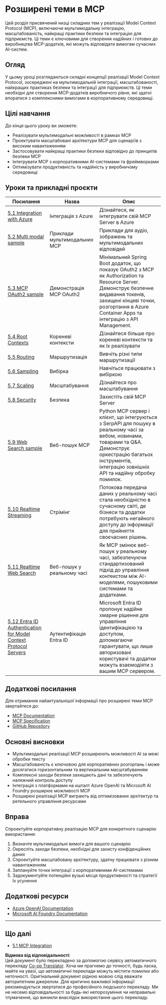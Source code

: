 <!--
CO_OP_TRANSLATOR_METADATA:
{
  "original_hash": "b96f2864e0bcb6fae9b4926813c3feb1",
  "translation_date": "2025-06-26T14:29:03+00:00",
  "source_file": "05-AdvancedTopics/README.md",
  "language_code": "uk"
}
-->
# Розширені теми в MCP

Цей розділ присвячений низці складних тем у реалізації Model Context Protocol (MCP), включаючи мультимодальну інтеграцію, масштабованість, найкращі практики безпеки та інтеграцію для підприємств. Ці теми є ключовими для створення надійних і готових до виробництва MCP-додатків, які можуть відповідати вимогам сучасних AI-систем.

## Огляд

У цьому уроці розглядаються складні концепції реалізації Model Context Protocol, зосереджені на мультимодальній інтеграції, масштабованості, найкращих практиках безпеки та інтеграції для підприємств. Ці теми необхідні для створення MCP-додатків виробничого рівня, які здатні впоратися з комплексними вимогами в корпоративному середовищі.

## Цілі навчання

До кінця цього уроку ви зможете:

- Реалізувати мультимодальні можливості в рамках MCP
- Проектувати масштабовані архітектури MCP для сценаріїв з високим навантаженням
- Застосовувати найкращі практики безпеки відповідно до принципів безпеки MCP
- Інтегрувати MCP з корпоративними AI-системами та фреймворками
- Оптимізувати продуктивність та надійність у виробничому середовищі

## Уроки та прикладні проєкти

| Посилання | Назва | Опис |
|------|-------|-------------|
| [5.1 Integration with Azure](./mcp-integration/README.md) | Інтеграція з Azure | Дізнайтеся, як інтегрувати свій MCP Server в Azure |
| [5.2 Multi modal sample](./mcp-multi-modality/README.md) | Приклади мультимодальних MCP | Приклади для аудіо, зображень та мультимодальних відповідей |
| [5.3 MCP OAuth2 sample](../../../05-AdvancedTopics/mcp-oauth2-demo) | Демонстрація MCP OAuth2 | Мінімальний Spring Boot додаток, що показує OAuth2 з MCP як Authorization та Resource Server. Демонструє безпечне видавання токенів, захищені кінцеві точки, розгортання в Azure Container Apps та інтеграцію з API Management. |
| [5.4 Root Contexts](./mcp-root-contexts/README.md) | Кореневі контексти | Дізнайтеся більше про кореневі контексти та як їх реалізувати |
| [5.5 Routing](./mcp-routing/README.md) | Маршрутизація | Вивчіть різні типи маршрутизації |
| [5.6 Sampling](./mcp-sampling/README.md) | Вибірка | Навчіться працювати з вибіркою |
| [5.7 Scaling](./mcp-scaling/README.md) | Масштабування | Дізнайтеся про масштабування |
| [5.8 Security](./mcp-security/README.md) | Безпека | Захистіть свій MCP Server |
| [5.9 Web Search sample](./web-search-mcp/README.md) | Веб-пошук MCP | Python MCP сервер і клієнт, що інтегруються з SerpAPI для пошуку в реальному часі за вебом, новинами, товарами та Q&A. Демонструє оркестрацію багатьох інструментів, інтеграцію зовнішніх API та надійну обробку помилок. |
| [5.10 Realtime Streaming](./mcp-realtimestreaming/README.md) | Стрімінг | Потокова передача даних у реальному часі стала необхідністю в сучасному світі, де бізнеси та додатки потребують негайного доступу до інформації для прийняття своєчасних рішень. |
| [5.11 Realtime Web Search](./mcp-realtimesearch/README.md) | Веб-пошук у реальному часі | Як MCP змінює веб-пошук у реальному часі, забезпечуючи стандартизований підхід до управління контекстом між AI-моделями, пошуковими системами та додатками. |
| [5.12  Entra ID Authentication for Model Context Protocol Servers](./mcp-security-entra/README.md) | Аутентифікація Entra ID | Microsoft Entra ID пропонує надійне хмарне рішення для управління ідентифікацією та доступом, допомагаючи гарантувати, що лише авторизовані користувачі та додатки можуть взаємодіяти з вашим MCP сервером. |

## Додаткові посилання

Для отримання найактуальнішої інформації про розширені теми MCP звертайтеся до:
- [MCP Documentation](https://modelcontextprotocol.io/)
- [MCP Specification](https://spec.modelcontextprotocol.io/)
- [GitHub Repository](https://github.com/modelcontextprotocol)

## Основні висновки

- Мультимодальні реалізації MCP розширюють можливості AI за межі обробки тексту
- Масштабованість є ключовою для корпоративних розгортань і може досягатися горизонтальним та вертикальним масштабуванням
- Комплексні заходи безпеки захищають дані та забезпечують належний контроль доступу
- Інтеграція з платформами на кшталт Azure OpenAI та Microsoft AI Foundry розширює можливості MCP
- Розширені реалізації MCP виграють від оптимізованих архітектур та ретельного управління ресурсами

## Вправа

Спроектуйте корпоративну реалізацію MCP для конкретного сценарію використання:

1. Визначте мультимодальні вимоги для вашого сценарію
2. Окресліть заходи безпеки, необхідні для захисту конфіденційних даних
3. Спроектуйте масштабовану архітектуру, здатну працювати з різним навантаженням
4. Заплануйте точки інтеграції з корпоративними AI-системами
5. Задокументуйте потенційні вузькі місця продуктивності та стратегії їх усунення

## Додаткові ресурси

- [Azure OpenAI Documentation](https://learn.microsoft.com/en-us/azure/ai-services/openai/)
- [Microsoft AI Foundry Documentation](https://learn.microsoft.com/en-us/ai-services/)

---

## Що далі

- [5.1 MCP Integration](./mcp-integration/README.md)

**Відмова від відповідальності**:  
Цей документ було перекладено за допомогою сервісу автоматичного перекладу [Co-op Translator](https://github.com/Azure/co-op-translator). Хоча ми прагнемо до точності, будь ласка, майте на увазі, що автоматичні переклади можуть містити помилки або неточності. Оригінальний документ рідною мовою слід вважати авторитетним джерелом. Для критично важливої інформації рекомендується звертатися до професійного людського перекладу. Ми не несемо відповідальності за будь-які непорозуміння чи неправильні тлумачення, що виникли внаслідок використання цього перекладу.